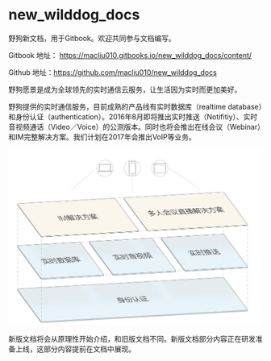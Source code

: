 # new_wilddog_docs

野狗新文档，用于Gitbook。欢迎共同参与文档编写。

Gitbook 地址：  https://macliu010.gitbooks.io/new_wilddog_docs/content/

Github 地址：https://github.com/macliu010/new_wilddog_docs

野狗愿景是成为全球领先的实时通信云服务，让生活因为实时而更加美好。

野狗提供的实时通信服务，目前成熟的产品线有实时数据库（realtime database）和身份认证（authentication）。2016年8月即将推出实时推送（Notifitiy）、实时音视频通话（Video／Voice）的公测版本。同时也将会推出在线会议（Webinar）和IM完整解决方案。我们计划在2017年会推出VoIP等业务。

![](images/roadmap.png)

   
新版文档将会从原理性开始介绍，和旧版文档不同。新版文档部分内容正在研发准备上线，这部分内容提前在文档中展现。






